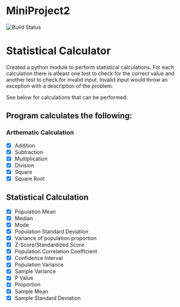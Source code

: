 # **MiniProject2**
![Build Status](https://travis-ci.org/cen24/miniproject2.svg?branch=master)

# Statistical Calculator

Created a python module to perform statistical calculations. For each calculation there is atleast one test to check for the correct value and another test to check for invalid input. Invalid input would throw an exception with a description of the problem.

See below for calculations that can be performed.

## **Program calculates the following:**


### **Arthematic Calculation**
    
- [X] Addition
- [X] Subtraction
- [X] Multiplication
- [X] Division
- [X] Square
- [x] Square Root

## **Statistical Calculation** 

- [X] Population Mean
- [X] Median
- [X] Mode
- [X] Population Standard Deviation
- [X] Variance of population proportion
- [x] Z-Score/Standardized Score
- [X] Population Correlation Coefficient
- [X] Confidence Interval
- [x] Population Variance
- [x] Sample Variance
- [x] P Value
- [X] Proportion
- [x] Sample Mean
- [X] Sample Standard Deviation
